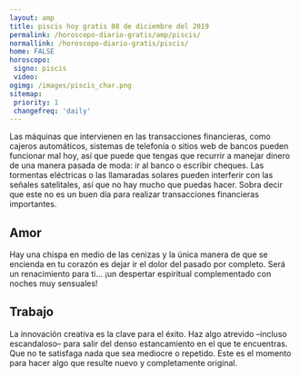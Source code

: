 ```yaml
---
layout: amp
title: piscis hoy gratis 08 de diciembre del 2019 
permalink: /horoscopo-diario-gratis/amp/piscis/
normallink: /horoscopo-diario-gratis/piscis/
home: FALSE
horoscopo:
 signo: piscis
 video:  
ogimg: /images/piscis_char.png
sitemap:
 priority: 1
 changefreq: 'daily'
---
```



Las máquinas que intervienen en las transacciones financieras, como cajeros automáticos, sistemas de telefonía o sitios web de bancos pueden funcionar mal hoy, así que puede que tengas que recurrir a manejar dinero de una manera pasada de moda: ir al banco o escribir cheques. Las tormentas eléctricas o las llamaradas solares pueden interferir con las señales satelitales, así que no hay mucho que puedas hacer. Sobra decir que este no es un buen día para realizar transacciones financieras importantes.

## Amor

Hay una chispa en medio de las cenizas y la única manera de que se encienda en tu corazón es dejar ir el dolor del pasado por completo. Será un renacimiento para ti... ¡un despertar espiritual complementado con noches muy sensuales!

## Trabajo

La innovación creativa es la clave para el éxito. Haz algo atrevido –incluso escandaloso– para salir del denso estancamiento en el que te encuentras. Que no te satisfaga nada que sea mediocre o repetido. Este es el momento para hacer algo que resulte nuevo y completamente original.